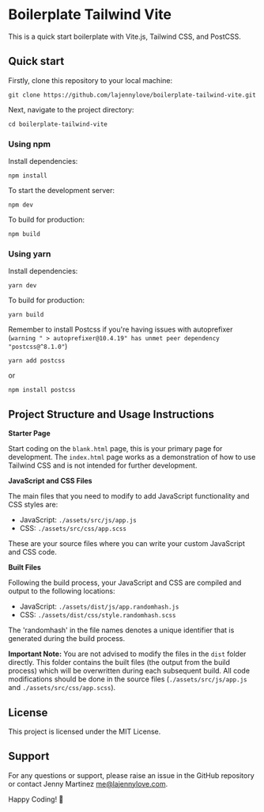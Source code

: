 # Boilerplate Tailwind Vite

This is a quick start boilerplate with Vite.js, Tailwind CSS, and PostCSS.

## Quick start

Firstly, clone this repository to your local machine:
```shell
git clone https://github.com/lajennylove/boilerplate-tailwind-vite.git
```
Next, navigate to the project directory:
```shell
cd boilerplate-tailwind-vite
```

### Using npm

Install dependencies:
```shell
npm install
```
To start the development server:
```shell
npm dev
```
To build for production:
```shell
npm build
```

### Using yarn

Install dependencies:
```shell
yarn dev
```
To build for production:
```shell
yarn build
```

Remember to install Postcss if you're having issues with autoprefixer (`warning " > autoprefixer@10.4.19" has unmet peer dependency "postcss@^8.1.0"`)
```shell
yarn add postcss
```
or
```shell
npm install postcss
```

Project Structure and Usage Instructions
-----

**Starter Page**

Start coding on the `blank.html` page, this is your primary page for development. The `index.html` page works as a demonstration of how to use Tailwind CSS and is not intended for further development.

**JavaScript and CSS Files**

The main files that you need to modify to add JavaScript functionality and CSS styles are:

- JavaScript: `./assets/src/js/app.js`
- CSS: `./assets/src/css/app.scss`

These are your source files where you can write your custom JavaScript and CSS code.

**Built Files**

Following the build process, your JavaScript and CSS are compiled and output to the following locations:

- JavaScript: `./assets/dist/js/app.randomhash.js`
- CSS: `./assets/dist/css/style.randomhash.scss`

The 'randomhash' in the file names denotes a unique identifier that is generated during the build process.

**Important Note:** You are not advised to modify the files in the `dist` folder directly. This folder contains the built files (the output from the build process) which will be overwritten during each subsequent build. All code modifications should be done in the source files (`./assets/src/js/app.js` and `./assets/src/css/app.scss`).

## License

This project is licensed under the MIT License.

## Support

For any questions or support, please raise an issue in the GitHub repository or contact Jenny Martinez <me@lajennylove.com>.

Happy Coding! 🚀